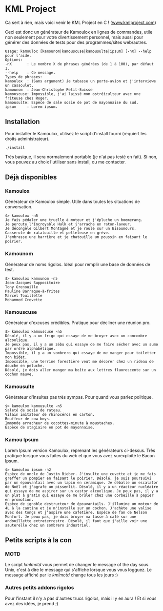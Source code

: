 KML Project
===========
Ca sert à rien, mais voici venir le KML Project en C ! (www.kmlproject.com)

Ceci est donc un générateur de Kamoulox en lignes de commandes, utile non
seulement pour votre divertissement personnel, mais aussi pour générer des
données de tests pour des programmes/sites web/autres.

    Usage: kamoulox [kamounom|kamouscuse|kamousulte|ipsum] [-nX] --help pour l'aide.
    Options:
    -nX       : Le nombre X de phrases générées (de 1 à 100), par défaut 1.
    --help    : Ce message.
    Types de phrases:
    kamoulox  : (Sans argument) Je tabasse un porte-avion et j'interviewe un cassoulet.
    kamounom  : Jean-Christophe Petit-Suisse
    kamouscuse: Impossible, j'ai laissé mon ostréiculteur avec une friteuse chez Roger.
    kamousulte: Espèce de sale sosie de pot de mayonnaise du sud.
    ipsum     : Lorem ipsum.

Installation
------------
Pour installer le Kamoulox, utilisez le script d'install fourni (requiert les
droits administrateur).

    ./install

Très basique, il sera normalement portable (je n'ai pas testé en fait). Si non,
vous pouvez au choix l'utiliser sans install, ou me contacter.

Déjà disponibles
----------------
### Kamoulox
Générateur de Kamoulox simple. Utile dans toutes les situations de conversation.

    $> kamoulox -n5
    Je fais pédaler une truelle à moteur et j'épluche un boomerang.
    Je percute l'Incroyable Hulk et j'arrache un raton-laveur.
    Je décongèle Gilbert Montagné et je roule sur un Bisounours.
    Casserole de ratatouille et pelleteuse en grève.
    J'embrasse une barrière et je chatouille un poussin en faisant le poirier.

### Kamounom
Générateur de noms rigolos. Idéal pour remplir une base de données de test.

    $> kamoulox kamounom -n5
    Jean-Jacques Suppositoire
    Tony Grenouille
    Pauline Barraque-à-frites
    Marcel Touillette
    Mohammed Crevette

### Kamouscuse
Générateur d'excuses crédibles. Pratique pour décliner une réunion pro.

    $> kamoulox kamouscuse -n5
    Désolé, il y a un frigo qui essaye de me broyer avec un concombre alcoolique.
    Je peux pas, il y a un zébu qui essaye de me faire sécher avec un sumo par ordre alphabétique.
    Impossible, il y a un sombrero qui essaye de me manger pour toiletter mon bidet.
    Impossible, une terrine forestière veut me décorer chez un rideau de douche en peluche.
    Désolé, je dois aller manger ma boîte aux lettres fluorescente sur un cochon mauve.

### Kamousulte
Générateur d'insultes pas très sympas. Pour quand vous parlez politique.

    $> kamoulox kamousulte -n5
    Saleté de sosie de rateau.
    Vilain imitateur de rhinocéros en carton.
    Bouffeur de cow-boys.
    Immonde arracheur de cocottes-minute à moustaches.
    Espèce de stagiaire en pot de mayonnaise.

### Kamou Ipsum
Lorem Ipsum version Kamoulox, reprenant les générateurs ci-dessus. Très pratique 
lorsque vous faites du web et que vous avez surexploité le Bacon Ipsum.

    $> kamoulox ipsum -n2
    Espèce de oncle de Justin Bieber. J'insulte une cuvette et je me fais
    greffer un pompier en faisant le poirier. Désolé, je suis poursuivi 
    par un épouvantail avec un lapin en céramique. Je déballe un escalator
    de Noël et j'agrafe un pissenlit. Désolé, il y a un réacteur nucléaire
    qui essaye de me aspirer sur un castor alcoolique. Je peux pas, il y a
    un plat à gratin qui essaye de me brûler chez une corbeille à papier 
    en promotion.
    Espèce de ignoble destructeur de épouvantails. J'illumine un moteur de
    4L à la cantine et je m'installe sur un cochon. J'achète une valise 
    avec des tongs et j'aspire une cafetière. Espèce de fan de Nelson 
    Monfort. Je peux pas, je dois broyer ma tasse à café sur une 
    andouillette extraterrestre. Désolé, il faut que j'aille voir une 
    sauterelle chez un sombrero industriel.

Petits scripts à la con
-------
### MOTD
Le script *kmlmotd* vous permet de changer le message of the day sous Unix,
c'est à dire le message qui s'affiche lorsque vous vous logguez. Le message
affiché par le *kmlmotd* change tous les jours :)

### Autres petits addons rigolos
Pour l'instant il n'y a pas d'autres trucs rigolos, mais il y en aura ! Et
si vous avez des idées, je prend ;)
